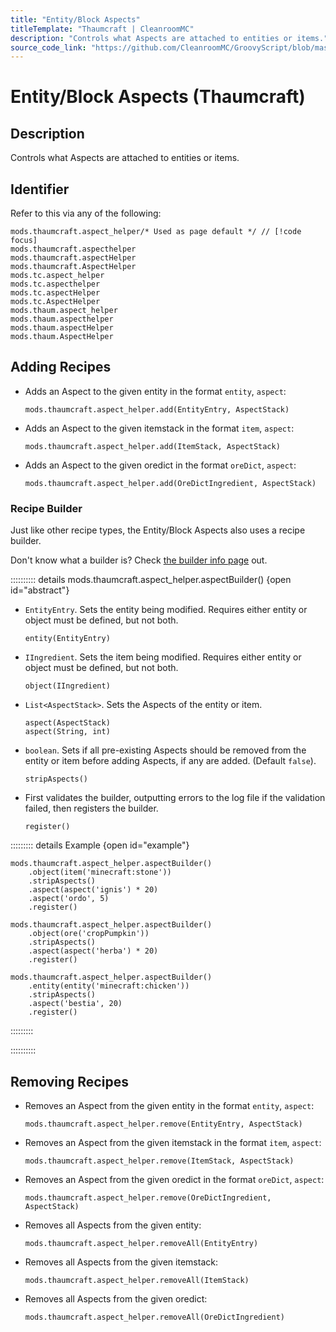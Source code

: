 ```yaml
---
title: "Entity/Block Aspects"
titleTemplate: "Thaumcraft | CleanroomMC"
description: "Controls what Aspects are attached to entities or items."
source_code_link: "https://github.com/CleanroomMC/GroovyScript/blob/master/src/main/java/com/cleanroommc/groovyscript/compat/mods/thaumcraft/aspect/AspectHelper.java"
---
```


# Entity/Block Aspects (Thaumcraft)

## Description

Controls what Aspects are attached to entities or items.

## Identifier

Refer to this via any of the following:

```groovy:no-line-numbers {1}
mods.thaumcraft.aspect_helper/* Used as page default */ // [!code focus]
mods.thaumcraft.aspecthelper
mods.thaumcraft.aspectHelper
mods.thaumcraft.AspectHelper
mods.tc.aspect_helper
mods.tc.aspecthelper
mods.tc.aspectHelper
mods.tc.AspectHelper
mods.thaum.aspect_helper
mods.thaum.aspecthelper
mods.thaum.aspectHelper
mods.thaum.AspectHelper
```


## Adding Recipes

- Adds an Aspect to the given entity in the format `entity`, `aspect`:

    ```groovy:no-line-numbers
    mods.thaumcraft.aspect_helper.add(EntityEntry, AspectStack)
    ```

- Adds an Aspect to the given itemstack in the format `item`, `aspect`:

    ```groovy:no-line-numbers
    mods.thaumcraft.aspect_helper.add(ItemStack, AspectStack)
    ```

- Adds an Aspect to the given oredict in the format `oreDict`, `aspect`:

    ```groovy:no-line-numbers
    mods.thaumcraft.aspect_helper.add(OreDictIngredient, AspectStack)
    ```


### Recipe Builder

Just like other recipe types, the Entity/Block Aspects also uses a recipe builder.

Don't know what a builder is? Check [the builder info page](../../introduction/builder.md) out.

:::::::::: details mods.thaumcraft.aspect_helper.aspectBuilder() {open id="abstract"}
- `EntityEntry`. Sets the entity being modified. Requires either entity or object must be defined, but not both.

    ```groovy:no-line-numbers
    entity(EntityEntry)
    ```

- `IIngredient`. Sets the item being modified. Requires either entity or object must be defined, but not both.

    ```groovy:no-line-numbers
    object(IIngredient)
    ```

- `List<AspectStack>`. Sets the Aspects of the entity or item.

    ```groovy:no-line-numbers
    aspect(AspectStack)
    aspect(String, int)
    ```

- `boolean`. Sets if all pre-existing Aspects should be removed from the entity or item before adding Aspects, if any are added. (Default `false`).

    ```groovy:no-line-numbers
    stripAspects()
    ```

- First validates the builder, outputting errors to the log file if the validation failed, then registers the builder.

    ```groovy:no-line-numbers
    register()
    ```

::::::::: details Example {open id="example"}
```groovy:no-line-numbers
mods.thaumcraft.aspect_helper.aspectBuilder()
    .object(item('minecraft:stone'))
    .stripAspects()
    .aspect(aspect('ignis') * 20)
    .aspect('ordo', 5)
    .register()

mods.thaumcraft.aspect_helper.aspectBuilder()
    .object(ore('cropPumpkin'))
    .stripAspects()
    .aspect(aspect('herba') * 20)
    .register()

mods.thaumcraft.aspect_helper.aspectBuilder()
    .entity(entity('minecraft:chicken'))
    .stripAspects()
    .aspect('bestia', 20)
    .register()
```

:::::::::

::::::::::

## Removing Recipes

- Removes an Aspect from the given entity in the format `entity`, `aspect`:

    ```groovy:no-line-numbers
    mods.thaumcraft.aspect_helper.remove(EntityEntry, AspectStack)
    ```

- Removes an Aspect from the given itemstack in the format `item`, `aspect`:

    ```groovy:no-line-numbers
    mods.thaumcraft.aspect_helper.remove(ItemStack, AspectStack)
    ```

- Removes an Aspect from the given oredict in the format `oreDict`, `aspect`:

    ```groovy:no-line-numbers
    mods.thaumcraft.aspect_helper.remove(OreDictIngredient, AspectStack)
    ```

- Removes all Aspects from the given entity:

    ```groovy:no-line-numbers
    mods.thaumcraft.aspect_helper.removeAll(EntityEntry)
    ```

- Removes all Aspects from the given itemstack:

    ```groovy:no-line-numbers
    mods.thaumcraft.aspect_helper.removeAll(ItemStack)
    ```

- Removes all Aspects from the given oredict:

    ```groovy:no-line-numbers
    mods.thaumcraft.aspect_helper.removeAll(OreDictIngredient)
    ```
